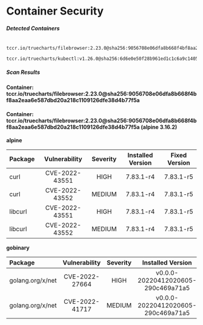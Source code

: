 # Container Security

##### Detected Containers

          tccr.io/truecharts/filebrowser:2.23.0@sha256:9056708e06dfa8b668f4bf8aa2eaa6e587dbd20a218c1109126dfe38d4b77f5a
          tccr.io/truecharts/kubectl:v1.26.0@sha256:6d6e0e50f28b961ed1c1c6a9c140553238641591fbdc9ac7c1a348636f78c552

##### Scan Results

**Container: tccr.io/truecharts/filebrowser:2.23.0@sha256:9056708e06dfa8b668f4bf8aa2eaa6e587dbd20a218c1109126dfe38d4b77f5a**

#### Container: tccr.io/truecharts/filebrowser:2.23.0@sha256:9056708e06dfa8b668f4bf8aa2eaa6e587dbd20a218c1109126dfe38d4b77f5a (alpine 3.16.2)
    

**alpine**

      
| Package         |    Vulnerability   |   Severity  |  Installed Version | Fixed Version |
|:----------------|:------------------:|:-----------:|:------------------:|:-------------:|
| curl         |    CVE-2022-43551   |   HIGH  |  7.83.1-r4 | 7.83.1-r5 |
| curl         |    CVE-2022-43552   |   MEDIUM  |  7.83.1-r4 | 7.83.1-r5 |
| libcurl         |    CVE-2022-43551   |   HIGH  |  7.83.1-r4 | 7.83.1-r5 |
| libcurl         |    CVE-2022-43552   |   MEDIUM  |  7.83.1-r4 | 7.83.1-r5 |

**gobinary**

      
| Package         |    Vulnerability   |   Severity  |  Installed Version | Fixed Version |
|:----------------|:------------------:|:-----------:|:------------------:|:-------------:|
| golang.org/x/net         |    CVE-2022-27664   |   HIGH  |  v0.0.0-20220412020605-290c469a71a5 | 0.0.0-20220906165146-f3363e06e74c |
| golang.org/x/net         |    CVE-2022-41717   |   MEDIUM  |  v0.0.0-20220412020605-290c469a71a5 | 0.4.0 |

